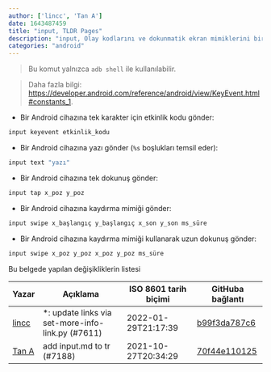```yaml
---
author: ['lincc', 'Tan A']
date: 1643487459
title: "input, TLDR Pages"
description: "input, Olay kodlarını ve dokunmatik ekran mimiklerini bir Android cihazına yolla."
categories: "android"
---
```

> Bu komut yalnızca `adb shell` ile kullanılabilir.

> Daha fazla bilgi: <https://developer.android.com/reference/android/view/KeyEvent.html#constants_1>.

- Bir Android cihazına tek karakter için etkinlik kodu gönder:

```bash
input keyevent etkinlik_kodu
```

- Bir Android cihazına yazı gönder (`%s` boşlukları temsil eder):

```bash
input text "yazı"
```

- Bir Android cihazına tek dokunuş gönder:

```bash
input tap x_poz y_poz
```

- Bir Android cihazına kaydırma mimiği gönder:

```bash
input swipe x_başlangıç y_başlangıç x_son y_son ms_süre
```

- Bir Android cihazına kaydırma mimiği kullanarak uzun dokunuş gönder:

```bash
input swipe x_poz y_poz x_poz y_poz ms_süre
```
Bu belgede yapılan değişikliklerin listesi


Yazar | Açıklama | ISO 8601 tarih biçimi | GitHuba bağlantı
------|-----|-----|-----
[lincc](mailto:46962923+blueskyson@users.noreply.github.com) | *: update links via set-more-info-link.py (#7611) | 2022-01-29T21:17:39 | [b99f3da787c6](https://github.com/tldr-pages/tldr/commit/b99f3da787c6f43a545b9cb5ebd8265b1367fbc4)
[Tan A](mailto:40173707+yutyo@users.noreply.github.com) | add input.md to tr (#7188) | 2021-10-27T20:34:29 | [70f44e110125](https://github.com/tldr-pages/tldr/commit/70f44e110125e7053a22e12631f2e991b83b85f0)

